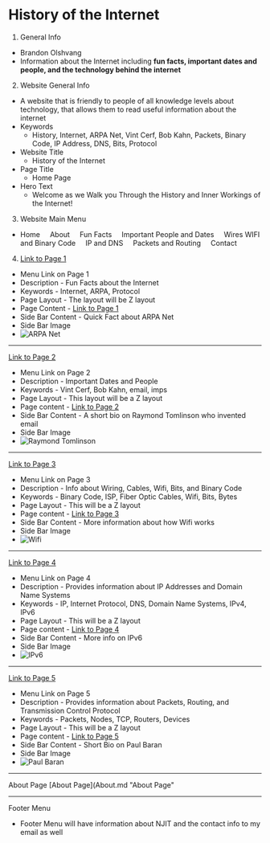 # History of the Internet
1. General Info
- Brandon Olshvang
- Information about the Internet including **fun facts, important dates and people, and the technology behind the internet**
2. Website General Info
- A website that is friendly to people of all knowledge levels about technology, that allows them to read useful information about the internet
- Keywords
    - History, Internet, ARPA Net, Vint Cerf, Bob Kahn, Packets, Binary Code, IP Address, DNS, Bits, Protocol
- Website Title
    - History of the Internet
- Page Title
    - Home Page
- Hero Text
    - Welcome as we Walk you Through the History and Inner Workings of the Internet!
3. Website Main Menu
- Home &nbsp; &nbsp; About &nbsp; &nbsp; Fun Facts &nbsp; &nbsp; Important People and Dates &nbsp; &nbsp; Wires WIFI and Binary Code &nbsp; &nbsp; IP and DNS &nbsp; &nbsp; Packets and Routing &nbsp; &nbsp; Contact
4. [Link to Page 1](Page1.md "Page 1")
- Menu Link on Page 1
- Description - Fun Facts about the Internet
- Keywords - Internet, ARPA, Protocol
- Page Layout - The layout will be Z layout
- Page Content - [Link to Page 1](Page1.md "Page 1")
- Side Bar Content - Quick Fact about ARPA Net
- Side Bar Image 
- ![ARPA Net](https://www.darpa.mil/DDM_Gallery/1969a_ARPANET_619x316.jpg)

---

[Link to Page 2](page2.md "Page 2")
- Menu Link on Page 2
- Description - Important Dates and People
- Keywords - Vint Cerf, Bob Kahn, email, imps
- Page Layout - This layout will be a Z layout
- Page content - [Link to Page 2](page2.md "Page 2")
- Side Bar Content - A short bio on Raymond Tomlinson who invented email 
- Side Bar Image 
- ![Raymond Tomlinson](https://9b16f79ca967fd0708d1-2713572fef44aa49ec323e813b06d2d9.ssl.cf2.rackcdn.com/600x_a4-3_cTC/Obit-Ray-Tomlinson-1568104155.jpg)

---

[Link to Page 3](page3.md "Page 3")
- Menu Link on Page 3
- Description - Info about Wiring, Cables, Wifi, Bits, and Binary Code
- Keywords - Binary Code, ISP, Fiber Optic Cables, Wifi, Bits, Bytes
- Page Layout - This will be a Z layout
- Page content -  [Link to Page 3](page3.md "Page 3")
- Side Bar Content - More information about how Wifi works 
- Side Bar Image 
- ![Wifi](https://img.etimg.com/thumb/width-1200,height-900,imgsize-62298,resizemode-1,msid-64856557/tech/internet/public-wifi-to-contribute-20-billion-to-indias-gdp-by-2019-study.jpg)

---

[Link to Page 4](page4.md "Page 4")
- Menu Link on Page 4
- Description - Provides information about IP Addresses and Domain Name Systems
- Keywords - IP, Internet Protocol, DNS, Domain Name Systems, IPv4, IPv6
- Page Layout - This will be a Z layout
- Page content - [Link to Page 4](page4.md "Page 4")
- Side Bar Content - More info on IPv6 
- Side Bar Image 
- ![IPv6](https://cdn.comparitech.com/wp-content/uploads/2019/01/IPV6-vs-IPV4.jpg)

---

[Link to Page 5](page5.md "Page 5")
- Menu Link on Page 5
- Description - Provides information about Packets, Routing, and Transmission Control Protocol
- Keywords - Packets, Nodes, TCP, Routers, Devices
- Page Layout - This will be a Z layout
- Page content - [Link to Page 5](page5.md "Page 5")
- Side Bar Content - Short Bio on Paul Baran 
- Side Bar Image 
- ![Paul Baran](https://wwwassets.rand.org/content/rand/about/history/baran/jcr:content/par/imagewithclass.aspectfit.0x0.jpg/1522630880620.jpg)

---

About Page 
[About Page](About.md "About Page"

---

Footer Menu
- Footer Menu will have information about NJIT and the contact info to my email as well
